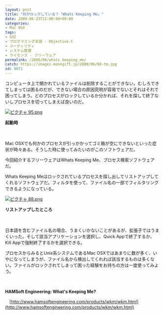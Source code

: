 ```yaml
---
layout: post
title: "何がロックしている？「Whats Keeping Me」"
date: 2008-06-23T21:00:00+09:00
categories:
- Mac OSX
tags: 
- GUI
- プログラミング言語 - Objective-C
- ユーティリティ
- システム管理
- ライセンス - フリーウェア
permalink: /2008/06/whats_keeping_me/
catch: https://images.moongift.jp/2008/06/88-tm.jpg
id: 9071
---
```

コンピュータ上で開かれているファイルは削除することができない。むしろできてしまっては困るのだが、できない場合の原因究明が容易でないとそれはそれで困ってしまう。どのプロセスがロックしているか分かれば、それを探して終了ないしプロセスを切ってしまえば良いのだ。

  

[![ピクチャ 95.png](https://images.moongift.jp/2008/06/95-tm.jpg)](https://images.moongift.jp/2008/06/95.jpg)  
  
**起動時**

  

　

  

Mac OSXでも何かのプロセスが引っかかってゴミ箱が空にできないといった症状が時々ある。そうした時に使ってみたいのがこのソフトウェアだ。

  

今回紹介するフリーウェアはWhats Keeping Me、プロセス検索ソフトウェアだ。

  
  
<!--more-->  

Whats Keeping Meはロックされているプロセスを探し出してリストアップしてくれるソフトウェアだ。フィルタを使って、ファイル名の一部でフィルタリングできるようになっている。

  

[![ピクチャ 88.png](https://images.moongift.jp/2008/06/88-tm.jpg)](https://images.moongift.jp/2008/06/88.jpg)  
  
**リストアップしたところ**

  

　

  

日本語を含むファイル名の場合、うまくいかないことがあるが、拡張子ではうまくいった。そして該当アプリケーションを選択し、Quick Appで終了するか、Kill Appで強制終了するかを選択できる。

  

プロセスからみるとUnix系システムであるMac OSXではあまりに数が多く、いやになってしまうが、ファイル名から検出してくれれば該当するものは多くない。ファイルがロックされてしまって困った経験をお持ちの方は一度使ってみよう。

  

　

  

**HAMSoft Engineering: What's Keeping Me?**  
  
　[http://www.hamsoftengineering.com/products/wkm/wkm.html](http://www.hamsoftengineering.com/products/wkm/wkm.html)

  
